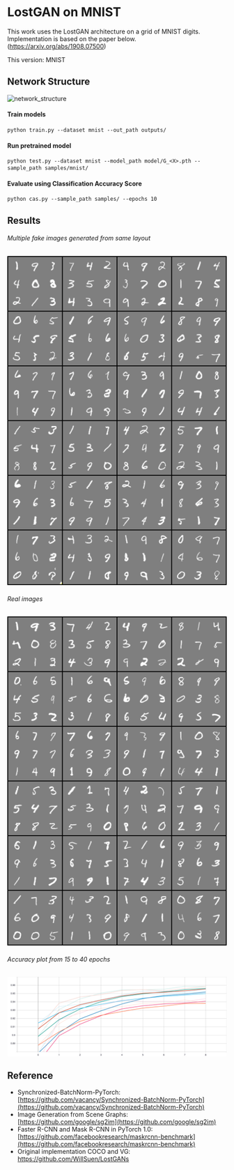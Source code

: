 # LostGAN on MNIST
This work uses the LostGAN architecture on a grid of MNIST digits. Implementation is based on the paper below. 
(https://arxiv.org/abs/1908.07500)

This version: MNIST


## Network Structure
![network_structure](./figures/network_structure.png)


#### Train models
```
python train.py --dataset mnist --out_path outputs/
```

#### Run pretrained model
```
python test.py --dataset mnist --model_path model/G_<X>.pth --sample_path samples/mnist/
```
#### Evaluate using Classification Accuracy Score
```
python cas.py --sample_path samples/ --epochs 10 
```

## Results
###### Multiple fake images generated from same layout
![](./figures/fake_mnist_3x3_grid_epoch_40.png)
###### Real images 
![](./figures/real_mnist_3x3_grid_epoch_40.png)
###### Accuracy plot from 15 to 40 epochs
![style_morph](./figures/accuracy.svg)


## Reference
* Synchronized-BatchNorm-PyTorch: [https://github.com/vacancy/Synchronized-BatchNorm-PyTorch](https://github.com/vacancy/Synchronized-BatchNorm-PyTorch)
* Image Generation from Scene Graphs: [https://github.com/google/sg2im](https://github.com/google/sg2im)
* Faster R-CNN and Mask R-CNN in PyTorch 1.0: [https://github.com/facebookresearch/maskrcnn-benchmark](https://github.com/facebookresearch/maskrcnn-benchmark)
* Original implementation COCO and VG: https://github.com/WillSuen/LostGANs
